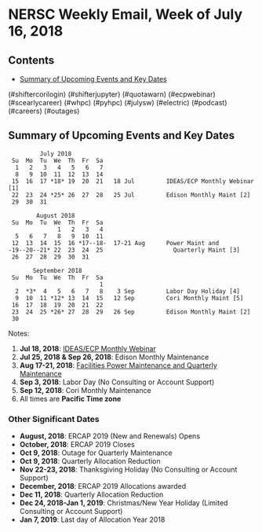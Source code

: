 # NERSC Weekly Email, Week of July 16, 2018 #

## Contents ## 

- [Summary of Upcoming Events and Key Dates](#dates)

(#shiftercorilogin)
(#shifterjupyter)
(#quotawarn)
(#ecpwebinar)
(#scearlycareer)
(#whpc)
(#pyhpc)
(#julysw)
(#electric)
(#podcast)
(#careers)
(#outages)

## Summary of Upcoming Events and Key Dates <a name="dates"/> ##

             July 2018     
     Su  Mo  Tu  We  Th  Fr  Sa
      1   2   3   4   5   6   7 
      8   9  10  11  12  13  14   
     15  16  17 *18* 19  20  21   18 Jul         IDEAS/ECP Monthly Webinar [1]
     22  23  24 *25* 26  27  28   25 Jul         Edison Monthly Maint [2]
     29  30  31 

            August 2018    
     Su  Mo  Tu  We  Th  Fr  Sa
                  1   2   3   4 
      5   6   7   8   9  10  11 
     12  13  14  15  16 *17--18-  17-21 Aug      Power Maint and
    -19--20--21* 22  23  24  25                    Quarterly Maint [3]
     26  27  28  29  30  31  

           September 2018   
     Su  Mo  Tu  We  Th  Fr  Sa
                              1 
      2  *3*  4   5   6   7   8    3 Sep         Labor Day Holiday [4]
      9  10  11 *12* 13  14  15   12 Sep         Cori Monthly Maint [5]
     16  17  18  19  20  21  22 
     23  24  25 *26* 27  28  29   26 Sep         Edison Monthly Maint [2]
     30          

Notes:

1. **Jul 18, 2018**: [IDEAS/ECP Monthly Webinar](#ecpwebinar)
2. **Jul 25, 2018 & Sep 26, 2018**: Edison Monthly Maintenance
3. **Aug 17-21, 2018**: [Facilities Power Maintenance and Quarterly Maintenance](#electric)
4. **Sep 3, 2018**: Labor Day (No Consulting or Account Support)
5. **Sep 12, 2018**: Cori Monthly Maintenance
6. All times are **Pacific Time zone**


### Other Significant Dates ###
- **August, 2018**: ERCAP 2019 (New and Renewals) Opens
- **October, 2018**: ERCAP 2019 Closes
- **Oct  9, 2018**: Outage for Quarterly Maintenance
- **Oct  9, 2018**: Quarterly Allocation Reduction
- **Nov 22-23, 2018**: Thanksgiving Holiday (No Consulting or Account Support)
- **December, 2018**: ERCAP 2019 Allocations awarded
- **Dec 11, 2018**: Quarterly Allocation Reduction
- **Dec 24, 2018-Jan 1, 2019**: Christmas/New Year Holiday (Limited Consulting or Account Support)
- **Jan 7, 2019**: Last day of Allocation Year 2018

